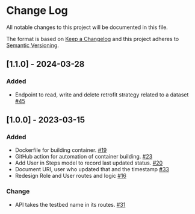 # Change Log

All notable changes to this project will be documented in this file.

The format is based on [Keep a Changelog](http://keepachangelog.com/)
and this project adheres to [Semantic Versioning](http://semver.org/).


## [1.1.0] - 2024-03-28

### Added 
-  Endpoint to read, write and delete retrofit strategy related to a dataset [#45](https://github.com/IN-CORE/maestro-service/issues/45)


## [1.0.0] - 2023-03-15

### Added
- Dockerfile for building container. [#19](https://github.com/IN-CORE/maestro-service/issues/19)
- GitHub action for automation of container building. [#23](https://github.com/IN-CORE/maestro-service/issues/23)
- Add User in Steps model to record last updated status. [#20](https://github.com/IN-CORE/maestro-service/issues/20)
- Document URI, user who updated that and the timestamp [#33](https://github.com/IN-CORE/maestro-service/issues/33)
- Redesign Role and User routes and logic [#16](https://github.com/IN-CORE/maestro-service/issues/16)

### Change
- API takes the testbed name in its routes. [#31](https://github.com/IN-CORE/maestro-service/issues/31)

